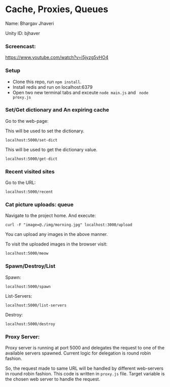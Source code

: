 Cache, Proxies, Queues
=========================

Name: Bhargav Jhaveri

Unity ID: bjhaver

### Screencast:

https://www.youtube.com/watch?v=i5jyzg5vHO4

### Setup

* Clone this repo, run `npm install`.
* Install redis and run on localhost:6379
* Open two new terminal tabs and exceute ``` node main.js ``` and ``` node proxy.js```


### Set/Get dictionary and An expiring cache

Go to the web-page:

This will be used to set the dictionary.
```
localhost:5000/set-dict
```
This will be used to get the dictionary value.
```
localhost:5000/get-dict
```


### Recent visited sites

Go to the URL: 

```
localhost:5000/recent
```

### Cat picture uploads: queue

Navigate to the project home.
And execute:
```
curl -F "image=@./img/morning.jpg" localhost:3000/upload
```
You can upload any images in the above manner.

To visit the uploaded images in the browser visit:
```
localhost:5000/meow
```

### Spawn/Destroy/List
Spawn:

```
localhost:5000/spawn
```

List-Servers:
```
localhost:5000/list-servers
```

Destroy:

```
localhost:5000/destroy
```

### Proxy Server:

Proxy server is running at port 5000 and delegates the request to one of the available servers spawned.
Current logic for delegation is round robin fashion.

So, the request made to same URL will be handled by different web-servers in round robin fashion.
This code is written in ``` proxy.js ``` file. Target variable is the chosen web server to handle the request.
